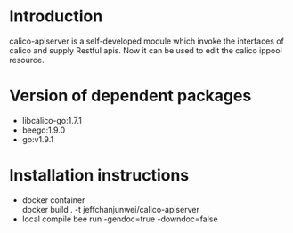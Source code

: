 # Introduction
calico-apiserver is a self-developed module which invoke the interfaces of calico and supply Restful apis. Now it can be used to edit the calico ippool resource. 

# Version of dependent packages
+ libcalico-go:1.7.1
+ beego:1.9.0
+ go:v1.9.1

# Installation instructions
- docker container  
  docker build . -t jeffchanjunwei/calico-apiserver
- local compile
  bee run -gendoc=true -downdoc=false



